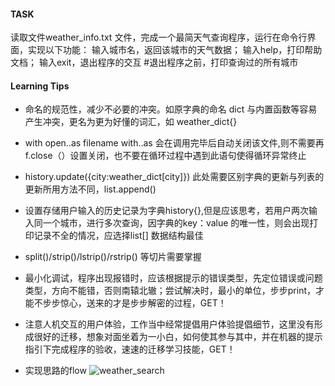 #### TASK

读取文件weather_info.txt 文件，完成一个最简天气查询程序，运行在命令行界面，实现以下功能：
输入城市名，返回该城市的天气数据；
输入help，打印帮助文档；
输入exit，退出程序的交互
#退出程序之前，打印查询过的所有城市

#### Learning Tips

- 命名的规范性，减少不必要的冲突。如原字典的命名 dict 与内置函数等容易产生冲突，更名为更为好懂的词汇，如 weather_dict{}
- with open..as filename  with..as 会在调用完毕后自动关闭该文件,则不需要再f.close（）设置关闭，也不要在循环过程中遇到此语句使得循环异常终止
- history.update({city:weather_dict[city]})  此处需要区别字典的更新与列表的更新所用方法不同，list.append()
- 设置存储用户输入的历史记录为字典history{},但是应该思考，若用户两次输入同一个城市，进行多次查询，因字典的key：value 的唯一性，则会出现打印记录不全的情况，应选择list[]  数据结构最佳
- split()/strip()/lstrip()/rstrip() 等切片需要掌握
- 最小化调试，程序出现报错时，应该根据提示的错误类型，先定位错误或问题类型，方向不能错，否则南辕北辙；尝试解决时，最小的单位，步步print，才能不步步惊心，送来的才是步步解密的过程，GET！
- 注意人机交互的用户体验，工作当中经常提倡用户体验提倡细节，这里没有形成很好的迁移，想象对面坐着为一小白，如何使其参与其中，并在机器的提示指引下完成程序的验收，速速的迁移学习技能，GET！

- 实现思路的flow
![weather_search](https://github.com/appletrue/Py101-004/blob/master/Chap1/project/170815.jpg)
